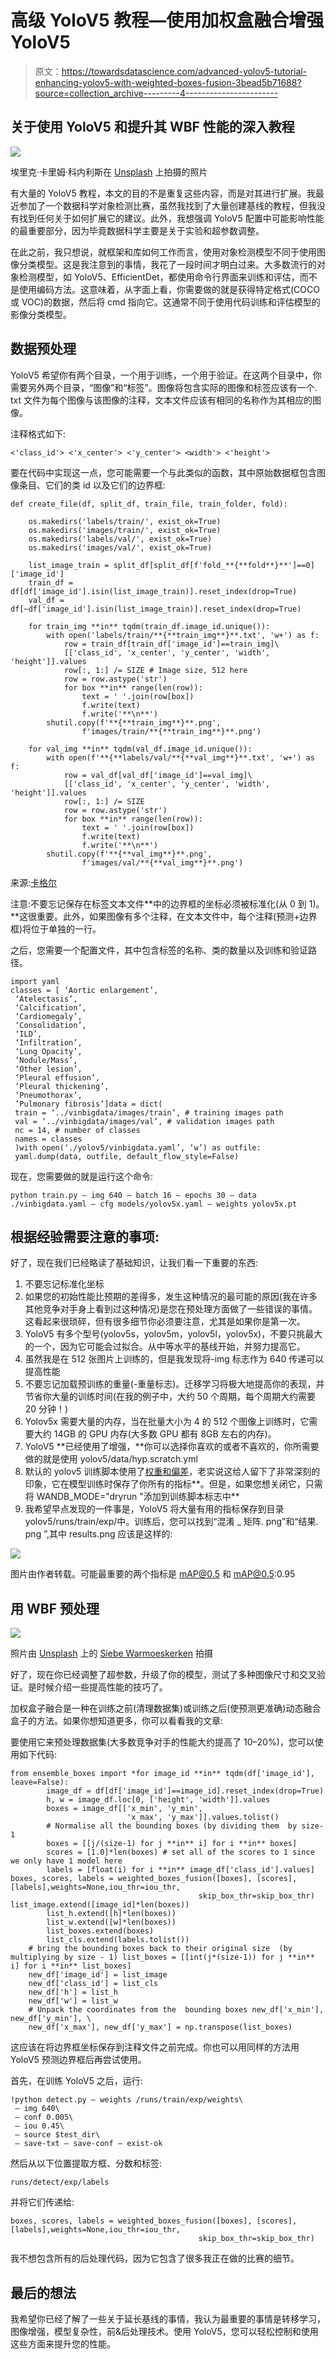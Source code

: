 # 高级 YoloV5 教程—使用加权盒融合增强 YoloV5

> 原文：<https://towardsdatascience.com/advanced-yolov5-tutorial-enhancing-yolov5-with-weighted-boxes-fusion-3bead5b71688?source=collection_archive---------4----------------------->

## 关于使用 YoloV5 和提升其 WBF 性能的深入教程

![](img/4092ae7b36d1189a0f71bbccf912659d.png)

埃里克·卡里姆·科内利斯在 [Unsplash](https://unsplash.com?utm_source=medium&utm_medium=referral) 上拍摄的照片

有大量的 YoloV5 教程，本文的目的不是重复这些内容，而是对其进行扩展。我最近参加了一个数据科学对象检测比赛，虽然我找到了大量创建基线的教程，但我没有找到任何关于如何扩展它的建议。此外，我想强调 YoloV5 配置中可能影响性能的最重要部分，因为毕竟数据科学主要是关于实验和超参数调整。

在此之前，我只想说，就框架和库如何工作而言，使用对象检测模型不同于使用图像分类模型。这是我注意到的事情，我花了一段时间才明白过来。大多数流行的对象检测模型，如 YoloV5、EfficientDet，都使用命令行界面来训练和评估，而不是使用编码方法。这意味着，从字面上看，你需要做的就是获得特定格式(COCO 或 VOC)的数据，然后将 cmd 指向它。这通常不同于使用代码训练和评估模型的影像分类模型。

## 数据预处理

YoloV5 希望你有两个目录，一个用于训练，一个用于验证。在这两个目录中，你需要另外两个目录，“图像”和“标签”。图像将包含实际的图像和标签应该有一个. txt 文件为每个图像与该图像的注释，文本文件应该有相同的名称作为其相应的图像。

注释格式如下:

```
<'class_id'> <'x_center'> <'y_center'> <width'> <'height'>
```

要在代码中实现这一点，您可能需要一个与此类似的函数，其中原始数据框包含图像条目、它们的类 id 以及它们的边界框:

```
def create_file(df, split_df, train_file, train_folder, fold):

    os.makedirs('labels/train/', exist_ok=True)
    os.makedirs('images/train/', exist_ok=True)
    os.makedirs('labels/val/', exist_ok=True)
    os.makedirs('images/val/', exist_ok=True)

    list_image_train = split_df[split_df[f'fold_**{**fold**}**']==0]['image_id']    
    train_df = df[df['image_id'].isin(list_image_train)].reset_index(drop=True)
    val_df = df[~df['image_id'].isin(list_image_train)].reset_index(drop=True)

    for train_img **in** tqdm(train_df.image_id.unique()):
        with open('labels/train/**{**train_img**}**.txt', 'w+') as f:
            row = train_df[train_df['image_id']==train_img]\
            [['class_id', 'x_center', 'y_center', 'width', 'height']].values
            row[:, 1:] /= SIZE # Image size, 512 here
            row = row.astype('str')
            for box **in** range(len(row)):
                text = ' '.join(row[box])
                f.write(text)
                f.write('**\n**')
        shutil.copy(f'**{**train_img**}**.png', 
                f'images/train/**{**train_img**}**.png')

    for val_img **in** tqdm(val_df.image_id.unique()):
        with open(f'**{**labels/val/**{**val_img**}**.txt', 'w+') as f:
            row = val_df[val_df['image_id']==val_img]\
            [['class_id', 'x_center', 'y_center', 'width', 'height']].values
            row[:, 1:] /= SIZE
            row = row.astype('str')
            for box **in** range(len(row)):
                text = ' '.join(row[box])
                f.write(text)
                f.write('**\n**')
        shutil.copy(f'**{**val_img**}**.png', 
                f'images/val/**{**val_img**}**.png')
```

来源:[卡格尔](https://www.kaggle.com/nxhong93/yolov5-chest-512)

注意:不要忘记保存在标签文本文件**中的边界框的坐标必须被标准化(从 0 到 1)。**这很重要。此外，如果图像有多个注释，在文本文件中，每个注释(预测+边界框)将位于单独的一行。

之后，您需要一个配置文件，其中包含标签的名称、类的数量以及训练和验证路径。

```
import yaml
classes = [ ‘Aortic enlargement’,
 ‘Atelectasis’,
 ‘Calcification’,
 ‘Cardiomegaly’,
 ‘Consolidation’,
 ‘ILD’,
 ‘Infiltration’,
 ‘Lung Opacity’,
 ‘Nodule/Mass’,
 ‘Other lesion’,
 ‘Pleural effusion’,
 ‘Pleural thickening’,
 ‘Pneumothorax’,
 ‘Pulmonary fibrosis’]data = dict(
 train = ‘../vinbigdata/images/train’, # training images path
 val = ‘../vinbigdata/images/val’, # validation images path
 nc = 14, # number of classes
 names = classes
 )with open(‘./yolov5/vinbigdata.yaml’, ‘w’) as outfile:
 yaml.dump(data, outfile, default_flow_style=False)
```

现在，您需要做的就是运行这个命令:

```
python train.py — img 640 — batch 16 — epochs 30 — data ./vinbigdata.yaml — cfg models/yolov5x.yaml — weights yolov5x.pt
```

## **根据经验需要注意的事项:**

好了，现在我们已经略读了基础知识，让我们看一下重要的东西:

1.  不要忘记标准化坐标
2.  如果您的初始性能比预期的差得多，发生这种情况的最可能的原因(我在许多其他竞争对手身上看到过这种情况)是您在预处理方面做了一些错误的事情。这看起来很琐碎，但有很多细节你必须要注意，尤其是如果你是第一次。
3.  YoloV5 有多个型号(yolov5s，yolov5m，yolov5l，yolov5x)，不要只挑最大的一个，因为它可能会过拟合。从中等水平的基线开始，并努力提高它。
4.  虽然我是在 512 张图片上训练的，但是我发现将-img 标志作为 640 传递可以提高性能
5.  不要忘记加载预训练的重量(-重量标志)。迁移学习将极大地提高你的表现，并节省你大量的训练时间(在我的例子中，大约 50 个周期，每个周期大约需要 20 分钟！)
6.  Yolov5x 需要大量的内存，当在批量大小为 4 的 512 个图像上训练时，它需要大约 14GB 的 GPU 内存(大多数 GPU 都有 8GB 左右的内存)。
7.  YoloV5 **已经使用了增强，**你可以选择你喜欢的或者不喜欢的，你所需要做的就是使用 yolov5/data/hyp.scratch.yml
8.  默认的 yolov5 训练脚本使用了[权重和偏差](https://wandb.ai/site)，老实说这给人留下了非常深刻的印象，它在模型训练时保存了你所有的指标**。但是，如果您想关闭它，只需将 WANDB_MODE="dryrun "添加到训练脚本标志中**
9.  我希望早点发现的一件事是，YoloV5 将大量有用的指标保存到目录 yolov5/runs/train/exp/中。训练后，您可以找到“混淆 _ 矩阵. png”和“结果. png ”,其中 results.png 应该是这样的:

![](img/8b31af1267a93a6566ee261d67475582.png)

图片由作者转载。可能最重要的两个指标是 mAP@0.5 和 mAP@0.5:0.95

## 用 WBF 预处理

![](img/916678260683702c59dfdc0277c1f068.png)

照片由 [Unsplash](https://unsplash.com?utm_source=medium&utm_medium=referral) 上的 [Siebe Warmoeskerken](https://unsplash.com/@devetpan?utm_source=medium&utm_medium=referral) 拍摄

好了，现在你已经调整了超参数，升级了你的模型，测试了多种图像尺寸和交叉验证。是时候介绍一些提高性能的技巧了。

加权盒子融合是一种在训练之前(清理数据集)或训练之后(使预测更准确)动态融合盒子的方法。如果你想知道更多，你可以看看我的文章:

</wbf-optimizing-object-detection-fusing-filtering-predicted-boxes-7dc5c02ca6d3>  

要使用它来预处理数据集(大多数竞争对手的性能大约提高了 10–20%)，您可以使用如下代码:

```
from ensemble_boxes import *for image_id **in** tqdm(df['image_id'], leave=False):
        image_df = df[df['image_id']==image_id].reset_index(drop=True)
        h, w = image_df.loc[0, ['height', 'width']].values
        boxes = image_df[['x_min', 'y_min',
                          'x_max', 'y_max']].values.tolist()
        # Normalise all the bounding boxes (by dividing them  by size-1
        boxes = [[j/(size-1) for j **in** i] for i **in** boxes]
        scores = [1.0]*len(boxes) # set all of the scores to 1 since we only have 1 model here
        labels = [float(i) for i **in** image_df['class_id'].values] boxes, scores, labels = weighted_boxes_fusion([boxes], [scores], [labels],weights=None,iou_thr=iou_thr,
                                          skip_box_thr=skip_box_thr) list_image.extend([image_id]*len(boxes))
        list_h.extend([h]*len(boxes))
        list_w.extend([w]*len(boxes))
        list_boxes.extend(boxes)
        list_cls.extend(labels.tolist())
    # bring the bounding boxes back to their original size  (by multiplying by size - 1) list_boxes = [[int(j*(size-1)) for j **in** i] for i **in** list_boxes]
    new_df['image_id'] = list_image
    new_df['class_id'] = list_cls
    new_df['h'] = list_h
    new_df['w'] = list_w
    # Unpack the coordinates from the  bounding boxes new_df['x_min'], new_df['y_min'], \
    new_df['x_max'], new_df['y_max'] = np.transpose(list_boxes)
```

这应该在将边界框坐标保存到注释文件之前完成。你也可以用同样的方法用 YoloV5 预测边界框后再尝试使用。

首先，在训练 YoloV5 之后，运行:

```
!python detect.py — weights /runs/train/exp/weights\
 — img 640\
 — conf 0.005\
 — iou 0.45\
 — source $test_dir\
 — save-txt — save-conf — exist-ok
```

然后从以下位置提取方框、分数和标签:

```
runs/detect/exp/labels
```

并将它们传递给:

```
boxes, scores, labels = weighted_boxes_fusion([boxes], [scores], [labels],weights=None,iou_thr=iou_thr,
                                          skip_box_thr=skip_box_thr)
```

我不想包含所有的后处理代码，因为它包含了很多我正在做的比赛的细节。

## 最后的想法

我希望你已经了解了一些关于延长基线的事情，我认为最重要的事情是转移学习，图像增强，模型复杂性，前&后处理技术。使用 YoloV5，您可以轻松控制和使用这些方面来提升您的性能。